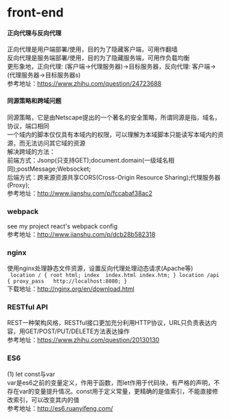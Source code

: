 # front-end

#### 正向代理与反向代理
正向代理是用户端部署/使用，目的为了隐藏客户端，可用作翻墙  
反向代理是服务端部署/使用，目的为了隐藏服务端，可用作负载均衡  
更形象地，正向代理: (客户端->代理服务器)->目标服务器，反向代理: 客户端->(代理服务器->目标服务器s)  
参考地址：https://www.zhihu.com/question/24723688

#### 同源策略和跨域问题
同源策略，它是由Netscape提出的一个著名的安全策略，所谓同源是指，域名，协议，端口相同  
一个域内的脚本仅仅具有本域内的权限，可以理解为本域脚本只能读写本域内的资源，而无法访问其它域的资源  
解决跨域的方法：  
前端方式：Jsonp(只支持GET);document.domain(一级域名相同);postMessage;Websocket;  
后端方式：跨来源资源共享CORS(Cross-Origin Resource Sharing);代理服务器(Proxy);  
参考地址：http://www.jianshu.com/p/fccabaf38ac2

### webpack
see my project react's webpack config  
参考地址：http://www.jianshu.com/p/dcb28b582318

### nginx
使用nginx处理静态文件资源，设置反向代理处理动态请求(Apache等)  
`  location / {
root html;
  index  index.html index.htm;
}
location /api {
  proxy_pass   http://localhost:8080;
} `  
下载地址：http://nginx.org/en/download.html

### RESTful API
REST一种架构风格，RESTful接口更加充分利用HTTP协议，URL只负责表达内容，用GET/POST/PUT/DELETE方法表达操作  
参考地址：https://www.zhihu.com/question/20130130

### ES6
(1) let const与var  
var是es6之前的变量定义，作用于函数，而let作用于代码块，有严格的声明，不存在var的变量提升情况。const用于定义常量，更精确的是值索引，不能直接修改索引，可以改变其内的值  
参考地址：http://es6.ruanyifeng.com/
